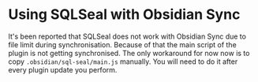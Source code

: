# Using SQLSeal with Obsidian Sync
It's been reported that SQLSeal does not work with Obsidian Sync due to file limit during synchronisation. Because of that the main script of the plugin is not getting synchronised.
The only workaround for now now is to copy `.obsidian/sql-seal/main.js` manually. You will need to do it after every plugin update you perform.